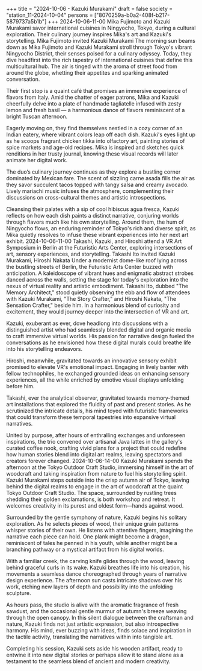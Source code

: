 +++
title = "2024-10-06 - Kazuki Murakami"
draft = false
society = "station_11-2024-10-04"
persons = ["8070259a-b0a2-408f-b217-5879737a5b1b"]
+++
2024-10-06-11-00
Mika Fujimoto and Kazuki Murakami savor international cuisines in Ningyocho, Tokyo, during a cultural exploration. Their culinary journey inspires Mika's art and Kazuki's storytelling.
Mika Fujimoto invited Kazuki Murakami
The morning sun beams down as Mika Fujimoto and Kazuki Murakami stroll through Tokyo's vibrant Ningyocho District, their senses poised for a culinary odyssey. Today, they dive headfirst into the rich tapestry of international cuisines that define this multicultural hub. The air is tinged with the aroma of street food from around the globe, whetting their appetites and sparking animated conversation.

Their first stop is a quaint café that promises an immersive experience of flavors from Italy. Amid the chatter of eager patrons, Mika and Kazuki cheerfully delve into a plate of handmade tagliatelle infused with zesty lemon and fresh basil — a harmonious dance of flavors reminiscent of a bright Tuscan afternoon.

Eagerly moving on, they find themselves nestled in a cozy corner of an Indian eatery, where vibrant colors leap off each dish. Kazuki's eyes light up as he scoops fragrant chicken tikka into olfactory art, painting stories of spice markets and age-old recipes. Mika is inspired and sketches quick renditions in her trusty journal, knowing these visual records will later animate her digital work.

The duo’s culinary journey continues as they explore a bustling corner dominated by Mexican fare. The scent of sizzling carne asada fills the air as they savor succulent tacos topped with tangy salsa and creamy avocado. Lively mariachi music infuses the atmosphere, complementing their discussions on cross-cultural themes and artistic introspections.

Cleansing their palates with a sip of cool hibiscus agua fresca, Kazuki reflects on how each dish paints a distinct narrative, conjuring worlds through flavors much like his own storytelling. Around them, the hum of Ningyocho flows, an enduring reminder of Tokyo's rich and diverse spirit, as Mika quietly resolves to infuse these vibrant experiences into her next art exhibit.
2024-10-06-11-00
Takashi, Kazuki, and Hiroshi attend a VR Art Symposium in Berlin at the Futuristic Arts Center, exploring intersections of art, sensory experiences, and storytelling.
Takashi Ito invited Kazuki Murakami, Hiroshi Nakata
Under a modernist dome-like roof lying across the bustling streets of Berlin, the Futuristic Arts Center buzzed with anticipation. A kaleidoscope of vibrant hues and enigmatic abstract strobes danced across the walls, setting the stage for today's exploration into the nexus of virtual reality and artistic embodiment. Takashi Ito, dubbed "The Memory Architect," stood quietly observing the ebb and flow of attendees with Kazuki Murakami, "The Story Crafter," and Hiroshi Nakata, "The Sensation Crafter," beside him. In a harmonious blend of curiosity and excitement, they would journey deeper into the intersection of VR and art.

Kazuki, exuberant as ever, dove headlong into discussions with a distinguished artist who had seamlessly blended digital and organic media to craft immersive virtual worlds. His passion for narrative design fueled the conversations as he envisioned how these digital murals could breathe life into his storytelling endeavors.

Hiroshi, meanwhile, gravitated towards an innovative sensory exhibit promised to elevate VR's emotional impact. Engaging in lively banter with fellow technophiles, he exchanged grounded ideas on enhancing sensory experiences, all the while enriched by emotive visual displays unfolding before him.

Takashi, ever the analytical observer, gravitated towards memory-themed art installations that explored the fluidity of past and present stories. As he scrutinized the intricate details, his mind toyed with futuristic frameworks that could transform these temporal tapestries into expansive virtual narratives.

United by purpose, after hours of enthralling exchanges and unforeseen inspirations, the trio convened over artisanal Java lattes in the gallery's curated coffee nook, crafting vivid plans for a project that could redefine how human stories blend into digital art realms, leaving spectators and creators forever changed.
2024-10-06-14-00
Kazuki Murakami spends the afternoon at the Tokyo Outdoor Craft Studio, immersing himself in the art of woodcraft and taking inspiration from nature to fuel his storytelling spirit.
Kazuki Murakami steps outside into the crisp autumn air of Tokyo, leaving behind the digital realms to engage in the art of woodcraft at the quaint Tokyo Outdoor Craft Studio. The space, surrounded by rustling trees shedding their golden exclamations, is both workshop and retreat. It welcomes creativity in its purest and oldest form—hands against wood. 

Surrounded by the gentle symphony of nature, Kazuki begins his solitary exploration. As he selects pieces of wood, their unique grain patterns whisper stories of their own. He listens with attentive fingers, imagining the narrative each piece can hold. One plank might become a dragon, reminiscent of tales he penned in his youth, while another might be a branching pathway or a mystical artifact from his digital worlds. 

With a familiar creek, the carving knife glides through the wood, leaving behind graceful curls in its wake. Kazuki breathes life into his creation, his movements a seamless dance choreographed through years of narrative design experience. The afternoon sun casts intricate shadows over his work, etching new layers of depth and possibility into the unfolding sculpture. 

As hours pass, the studio is alive with the aromatic fragrance of fresh sawdust, and the occasional gentle murmur of autumn's breeze weaving through the open canopy. In this silent dialogue between the craftsman and nature, Kazuki finds not just artistic expression, but also introspective harmony. His mind, ever buzzing with ideas, finds solace and inspiration in the tactile activity, translating the narratives within into tangible art.

Completing his session, Kazuki sets aside his wooden artifact, ready to entwine it into new digital stories or perhaps allow it to stand alone as a testament to the seamless blend of ancient and modern creativity.
